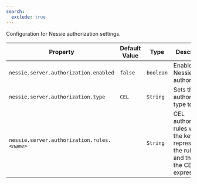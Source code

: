 ```yaml
---
search:
  exclude: true
---
```

<!--start-->

Configuration for Nessie authorization settings.

| Property | Default Value | Type | Description |
|----------|---------------|------|-------------|
| `nessie.server.authorization.enabled` | `false` | `boolean` | Enable Nessie authorization.  |
| `nessie.server.authorization.type` | `CEL` | `String` | Sets the authorizer type to use.  |
| `nessie.server.authorization.rules.`_`<name>`_ |  | `String` | CEL authorization rules where the key represents the rule id and the value the CEL expression.  |
